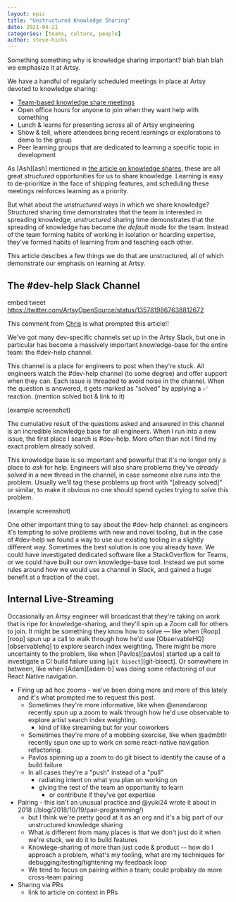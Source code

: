 ```yaml
---
layout: epic
title: "Unstructured Knowledge Sharing"
date: 2021-04-21
categories: [teams, culture, people]
author: steve-hicks
---
```


Something something why is knowledge sharing important? blah blah blah we emphasize it at Artsy. 

We have a handful of regularly scheduled meetings in place at Artsy devoted to knowledge sharing: 

- [Team-based knowledge share meetings][knowledge-shares]
- Open office hours for anyone to join when they want help with something
- Lunch & learns for presenting across all of Artsy engineering
- Show & tell, where attendees bring recent learnings or explorations to demo to the group
- Peer learning groups that are dedicated to learning a specific topic in development

As [Ash][ash] mentioned in [the article on knowledge shares][knowledge-shares], these are all great _structured_ opportunities for us to share knowledge. Learning is easy to de-prioritize in the face of shipping features, and scheduling these meetings reinforces learning as a priority.

But what about the _unstructured_ ways in which we share knowledge? Structured sharing time demonstrates that the team is interested in spreading knowledge; _unstructured_ sharing time demonstrates that the spreading of knowledge has become _the default_ mode for the team. Instead of the team forming habits of working in isolation or hoarding expertise, they've formed habits of learning from and teaching each other. 

This article descibes a few things we do that are unstructured, all of which demonstrate our emphasis on learning at Artsy.

## The #dev-help Slack Channel

embed tweet
https://twitter.com/ArtsyOpenSource/status/1357819867638812672

This comment from [Chris](chris) is what prompted this article!!

We've got many dev-specific channels set up in the Artsy Slack, but one in particular has become a massively important knowledge-base for the entire team: the #dev-help channel.

This channel is a place for engineers to post when they're stuck. All engineers watch the #dev-help channel (to some degree) and offer support when they can. Each issue is threaded to avoid noise in the channel. When the question is answered, it gets marked as "solved" by applying a ✅ reaction. (mention solved bot & link to it)

(example screenshot)

The cumulative result of the questions asked and answered in this channel is an incredible knowledge base for all engineers. When I run into a new issue, the first place I search is #dev-help. More often than not I find my exact problem already solved.

This knowledge base is so important and powerful that it's no longer only a place to _ask_ for help. Engineers will also share problems they've _already solved_ in a new thread in the channel, in case someone else runs into the problem. Usually we'll tag these problems up front with "[already solved]" or similar, to make it obvious no one should spend cycles trying to _solve_ this problem.

(example screenshot)

One other important thing to say about the #dev-help channel: as engineers it's tempting to solve problems with new and novel tooling, but in the case of #dev-help we found a way to use our existing tooling in a slightly different way. Sometimes the best solution is one you already have. We could have investigated dedicated software like a StackOverflow for Teams, or we could have built our own knowledge-base tool. Instead we put some rules around how we would use a channel in Slack, and gained a huge benefit at a fraction of the cost.

## Internal Live-Streaming

Occasionally an Artsy engineer will broadcast that they're taking on work that is ripe for knowledge-sharing, and they'll spin up a Zoom call for others to join. It might be something they know how to solve — like when [Roop][roop] spun up a call to walk through how he'd use [ObservableHQ][observablehq] to explore search index weighting. There might be more uncertainty to the problem, like when [Pavlos][pavlos] started up a call to investigate a CI build failure using [`git bisect`][git-bisect]. Or somewhere in between, like when [Adam][adam-b] was doing some refactoring of our React Native navigation. 




- Firing up ad hoc zooms - we've been doing more and more of this lately and it's what prompted me to request this post. 
  - Sometimes they're more informative, like when @anandaroop recently spun up a zoom to walk through how he'd use observable to explore artist search index weighting.
    - kind of like streaming but for your coworkers
  - Sometimes they're more of a mobbing exercise, like when @admbtlr recently spun one up to work on some react-native navigation refactoring.
  - Pavlos spinning up a zoom to do git bisect to identify the cause of a build failure
  - In all cases they're a "push" instead of a "pull"
    - radiating intent on what you plan on working on
    - giving the rest of the team an opportunity to learn
      - or contribute if they've got expertise
- Pairing - this isn't an unusual practice and @yuki24 wrote it about in 2018 (/blog/2018/10/19/pair-programming/)
  - but I think we're pretty good at it as an org and it's a big part of our unstructured knowledge sharing
  - What _is_ different from many places is that we don't just do it when we're stuck, we do it to build features
  - Knowlege-sharing of more than just code & product -- how do I approach a problem, what's my tooling, what are my techniques for debugging/testing/tightening my feedback loop
  - We tend to focus on pairing within a team; could probably do more cross-team pairing
- Sharing via PRs
  - link to article on context in PRs



[knowledge-shares]: https://artsy.github.io/blog/2020/12/09/share-your-knowledge/